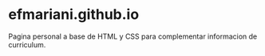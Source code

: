 # efmariani.github.io
Pagina personal a base de HTML y CSS para complementar informacion de curriculum.

